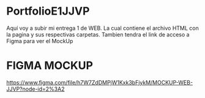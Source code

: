 # PortfolioE1JJVP
Aquí voy a subir mi entrega 1 de WEB. La cual contiene el archivo HTML con la pagina y sus respectivas carpetas. Tambien tendra el link de acceso a Figma para ver el MockUp

# FIGMA MOCKUP
https://www.figma.com/file/h7W7ZdDMPjW1Kxk3bFjykM/MOCKUP-WEB-JJVP?node-id=2%3A2
